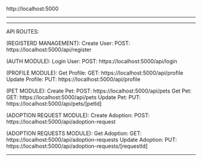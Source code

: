 <!-- server -->

http://localhost:5000

<!-- client -->

---

---

API ROUTES:

(REGISTERD MANAGEMENT):
Create User: POST: https://localhost:5000/api/register

(AUTH MODULE):
Login User: POST: https://localhost:5000/api/login

(PROFILE MODULE):
Get Profile: GET: https://localhost:5000/api/profile
Update Profile: PUT: https://localhost:5000/api/profile

(PET MODULE):
Create Pet: POST: https://localhost:5000/api/pets
Get Pet: GET: https://localhost:5000/api/pets
Update Pet: PUT: https://localhost:5000/api/pets/[petId]

(ADOPTION REQUEST MODULE):
Create Adoption: POST: https://localhost:5000/api/adoption-request

(ADOPTION REQUESTS MODULE):
Get Adoption: GET: https://localhost:5000/api/adoption-requests
Update Adoption: PUT: https://localhost:5000/api/adoption-requests/[requestId]

---
